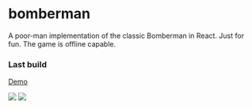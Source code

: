 # bomberman

A poor-man implementation of the classic Bomberman in React. Just for fun. The game is offline capable.

### Last build

[Demo](http://producer-ferret-56536.netlify.com)

![](http://58a9e0cc6686743d2e31708b.producer-ferret-56536.netlify.com/Screen%20Shot%202017-02-19%20at%2019.14.12.png)
![](http://58a9e0cc6686743d2e31708b.producer-ferret-56536.netlify.com/Screen%20Shot%202017-02-19%20at%2019.14.21.png)
